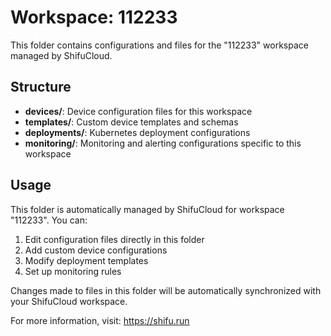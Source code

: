 # Workspace: 112233

This folder contains configurations and files for the "112233" workspace managed by ShifuCloud.

## Structure

- **devices/**: Device configuration files for this workspace
- **templates/**: Custom device templates and schemas
- **deployments/**: Kubernetes deployment configurations
- **monitoring/**: Monitoring and alerting configurations specific to this workspace

## Usage

This folder is automatically managed by ShifuCloud for workspace "112233". You can:

1. Edit configuration files directly in this folder
2. Add custom device configurations
3. Modify deployment templates
4. Set up monitoring rules

Changes made to files in this folder will be automatically synchronized with your ShifuCloud workspace.

For more information, visit: https://shifu.run
